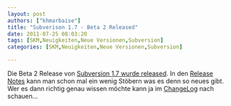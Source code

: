 ```yaml
---
layout: post
authors: ["khmarbaise"]
title: "Subverison 1.7 - Beta 2 Released"
date: 2011-07-25 08:03:20
tags: [SKM,Neuigkeiten,Neue Versionen,Subversion]
categories: [SKM,Neuigkeiten,Neue Versionen,Subversion]

---
```

Die Beta 2 Release von <a href="http://old.nabble.com/Apache-Subversion-1.7.0-beta2-Released-td32124239.html">Subversion 1.7 wurde released</a>. In den <a href="http://subversion.apache.org/docs/release-notes/1.7.html">Release Notes</a> kann man schon mal ein wenig Stöbern was es denn so neues gibt. Wer es dann richtig genau wissen möchte kann ja im <a href="http://svn.apache.org/repos/asf/subversion/tags/1.7.0-beta2/CHANGES">ChangeLog</a> nach schauen...




